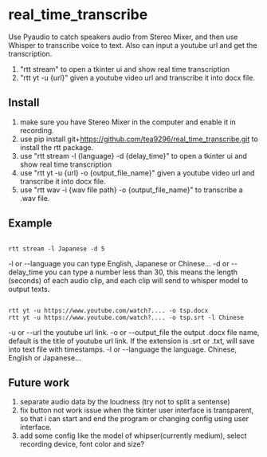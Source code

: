 # real_time_transcribe
Use Pyaudio to catch speakers audio from Stereo Mixer, and then use Whisper to transcribe voice to text. 
Also can input a youtube url and get the transcription.

1. "rtt stream"  to open a tkinter ui and show real time transcription
2. "rtt yt  -u  {url}"  given a youtube video url and transcribe it into docx file.



## Install
1. make sure you have Stereo Mixer in the computer and enable it in recording.
2. use pip install git+https://github.com/tea9296/real_time_transcribe.git  to install the rtt package.
3. use "rtt stream -l {language} -d {delay_time}"  to open a tkinter ui and show real time transcription
4. use "rtt yt  -u {url} -o {output_file_name}"  given a youtube video url and transcribe it into docx file.
5. use "rtt wav -i {wav file path} -o {output_file_name}" to transcribe a .wav file.


## Example

```console

rtt stream -l Japanese -d 5
```

-l or --language you can type English, Japanese or Chinese...
-d or --delay_time you can type a number less than 30, this means the length (seconds) of each audio clip, and each clip will send to whisper model to output texts.



```console

rtt yt -u https://www.youtube.com/watch?.... -o tsp.docx
rtt yt -u https://www.youtube.com/watch?.... -o tsp.srt -l Chinese
```
-u or --url the youtube url link.
-o or --output_file the output .docx file name, default is the title of youtube url link. If the extension is .srt or .txt, will save into text file with timestamps.
-l or --language the language. Chinese, English or Japanese... 


## Future work 
1. separate audio data by the loudness (try not to split a sentense)
2. fix button not work issue when the tkinter user interface is transparent, so that i can start and end the program or changing config using user interface.
3. add some config like the model of whipser(currently medium), select recording device, font color and size? 

